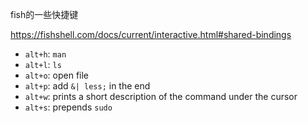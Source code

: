 fish的一些快捷键

https://fishshell.com/docs/current/interactive.html#shared-bindings

- `alt+h`: `man`
- `alt+l`: `ls`
- `alt+o`: open file
- `alt+p`: add `&| less;` in the end
- `alt+w`: prints a short description of the command under the cursor
- `alt+s`: prepends `sudo`
